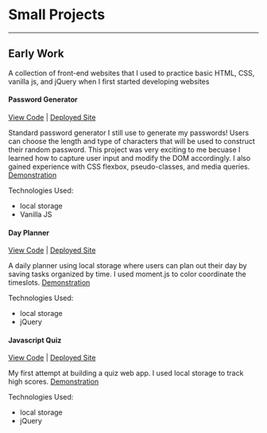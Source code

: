 # Small Projects
******
## Early Work
A collection of front-end websites that I used to practice basic HTML, CSS, vanilla js, and jQuery when I first started developing websites
#### Password Generator 
[View Code](https://github.com/elliotfouts/password-generator) | [Deployed Site](https://elliotfouts.github.io/password-generator/)

Standard password generator I still use to generate my passwords! Users can choose the length and type of characters that will be used to construct their random password. This project was very exciting to me becuase I learned how to capture user input and modify the DOM accordingly. I also gained experience with CSS flexbox, pseudo-classes, and media queries. 
[Demonstration]()

Technologies Used:
* local storage
* Vanilla JS
#### Day Planner
[View Code](https://github.com/elliotfouts/day-planner) | [Deployed Site](https://elliotfouts.github.io/day-planner/)

A daily planner using local storage where users can plan out their day by saving tasks organized by time. I used moment.js to color coordinate the timeslots. 
[Demonstration]()

Technologies Used:
* local storage
* jQuery
#### Javascript Quiz
[View Code](https://github.com/elliotfouts/coding-quiz) | [Deployed Site](https://elliotfouts.github.io/coding-quiz/)

My first attempt at building a quiz web app. I used local storage to track high scores.
[Demonstration]()

Technologies Used:
* local storage
* jQuery

